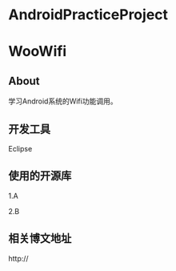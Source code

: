 # AndroidPracticeProject

WooWifi
=======

About
------
学习Android系统的Wifi功能调用。

开发工具
------
Eclipse

使用的开源库
------
1.A

2.B


相关博文地址
------
http://
